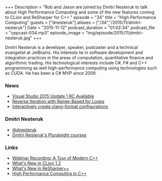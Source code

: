 +++
Description = "Rob and Jason are joined by Dmitri Nesteruk to talk about High Performance Computing and some of the new features coming to CLion and ReSharper for C++."
episode = "34"
title = "High Performance Computing"
guests = ["dnesteruk"]
aliases = ["/34","/2015/11/dmitri-nesteruk"]
Date = "2015-11-12"
podcast_duration = "01:02:34"
podcast_file = "cppcast-034.mp3"
episode_image = "img/episode/2015/11/dmitri-nesteruk.jpg"
+++

Dmitri Nesteruk is a developer, speaker, podcaster and a technical evangelist at JetBrains. His interests lie in software development and integration practices in the areas of computation, quantitative finance and algorithmic trading. His technological interests include C#, F# and C++ programming as well high-performance computing using technologies such as CUDA. He has been a C# MVP since 2009.

### News ###

 - [Visual Studio 2015 Update 1 RC Available](http://blogs.msdn.com/b/vcblog/archive/2015/10/29/visual-studio-2015-update-1-rc-available.aspx)
 - [Reverse Iteration with Range-Based for Loops](https://www.reddit.com/r/cpp/comments/3q8o0d/reverse_iteration_with_rangebased_for_loops/)
 - [Interactively create clang-format configurations](https://www.reddit.com/r/cpp/comments/3qrwng/interactively_create_clangformat_configurations/)
 
### Dmitri Nesteruk ###

 - [@dnesteruk](https://twitter.com/dnesteruk)
 - [Dmitri Nesteruk's Pluralsight courses](http://www.pluralsight.com/author/dmitri-nesteruk)

### Links ###

 - [Webinar Recording: A Tour of Modern C++](http://blog.jetbrains.com/clion/2015/07/webinar-recording-a-tour-of-modern-c/)
 - [What's New in CLion 1.2](https://www.jetbrains.com/clion/whatsnew/)
 - [What's New in ReSharper++](https://www.jetbrains.com/resharper/whatsnew/)
 - [High Performance Computing in C++](http://www.pluralsight.com/courses/cpp-high-performance-computing)
